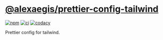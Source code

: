 # [@alexaegis/prettier-config-tailwind](https://github.com/AlexAegis/js-tooling/tree/master/packages/prettier-config-tailwind)

[![npm](https://img.shields.io/npm/v/@alexaegis/prettier-config-tailwind/latest)](https://www.npmjs.com/package/@alexaegis/prettier-config-tailwind)
[![ci](https://github.com/AlexAegis/js-tooling/actions/workflows/cicd.yml/badge.svg)](https://github.com/AlexAegis/js-tooling/actions/workflows/cicd.yml)
[![codacy](https://app.codacy.com/project/badge/Grade/7939332dc9454dc1b0529e720ff902e6)](https://www.codacy.com/gh/AlexAegis/js-tooling/dashboard?utm_source=github.com&utm_medium=referral&utm_content=AlexAegis/js-tooling&utm_campaign=Badge_Grade)

Prettier config for tailwind.
